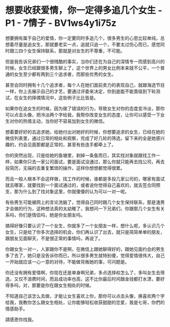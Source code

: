 # 想要收获爱情，你一定得多追几个女生 - P1 - 7情子 - BV1ws4y1i75z

想要拥有属于自己的爱情，你一定要同时多追几个，很多男生的心思比较单纯，总想着尽量是追女生，那就要老实一点，追就只追一个，不要太过伤心而已，感觉同时跟三四个女生保持联系，那就是对女生的不尊重，不可能。

但是我告诉兄弟们一个很残酷的事实，当你们还在为自己的深情专一而感到高兴的时候，女生已经跟很多男生聊上了，这个世界上的男女比例本来就不公平，一个普通的女生至少都有两到三个追求者，而那些优秀的女生。

甚至会同时拥有十几个追求者，每个人在她们面前卖力的表现自己，就跟海选节目一样，你上去展示自己的才艺，要通过评委来决定，你到底能不能晋级到下轮测试，在女生的择偶情况中，这些例子比比皆是。

如果你在追女生的时候，因为做了错误的行为，导致女生对你的态度变冷淡，那你可以点击头像，把冷淡两个字给我，我帮你改变女生的态度，让你可以感受一下女生对你的热情主动，当你好不容易加到女生的微信。

想着要好好的去追求她，给她付出对她好的时候，你想要追求的女生，已经在她的微信列表里，通过日常的相处和观察，完成了好几轮的筛选，留下来的全是她感兴趣的，约会见面那都是正常的，甚至有些连手都牵上了。

你的突然出现，只是给她的鱼塘里，剥掉一条鱼而已，其实找对象就跟找工作一样，如果你只去一家公司面试，要是面试没通过，那么你就只能再去找公司，再去投简历，无端的去重复繁琐的操作，这样你想想都觉得很累。

而且一般人根本不会这样做，找工作的时候，谁都是多投几家公司的，哪家有面试就去哪家，就要找到一个面试通过的，或者说你觉得自己喜欢的，就去签合同预支，那为什么到了找对象这里，你就傻傻的认为可以一对一呢。

有些男生可能被网上的言论洗脑了，觉得自己同时跟几个女生保持联系，那是渣男才会做的行为，这种想法真的太幼稚了，我想问一下兄弟们，你跟那几个女生有关系吗，你们是情侣吗，她是你女朋友吗。

搞得好像只要认识了一个女生，你就多了一个女朋友一样，想什么呢，多认识几个女生，只是给了你多次选择的机会，你们再认识了出去，就只是简简单单的朋友，跟朋友见面聊天，不是很正常的事情吗，再说了。

你跟女生一对一，人家跟你不是啊，在微信上跟她聊得好的，跟她见面约会的男生多了去了，她只是没告诉你而已，所以很多男生就特别傻，觉得爱情很伟大，自己一开始就应该一心一意的对待，不能做背叛她的事，可问题是。

你还没有拥有爱情啊，你现在还是单身啊兄弟，多点选择权怎么了，多叫女生去筛选，又仅不浪费时间，而且成功率也高，这不比你最后时间跟金钱都打水漂，要好得多吗，对，那要是你在跟女生相处的时候。

不知道自己该怎么去做，才能让女生喜欢上你，那你可以点击头像，换喜欢两个字给我，我教你怎么跟女生相处，让你能够轻松收获甜甜的恋爱，我是七哥，你們的情感助手。

請感恩你找我。